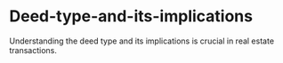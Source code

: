 # Deed-type-and-its-implications
Understanding the deed type and its implications is crucial in real estate transactions.
